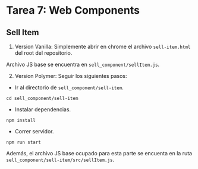 # Tarea 7: Web Components

## Sell Item

1. Version Vanilla: Simplemente abrir en chrome el archivo `sell-item.html` del root del repositorio.

Archivo JS base se encuentra en `sell_component/sellItem.js`.

2. Version Polymer: Seguir los siguientes pasos:
   
* Ir al directorio de `sell_component/sell-item`.
```
cd sell_component/sell-item
```
* Instalar dependencias.
```
npm install
```
* Correr servidor.
```
npm run start
```

Además, el archivo JS base ocupado para esta parte se encuenta en la ruta `sell_component/sell-item/src/sellItem.js`.
